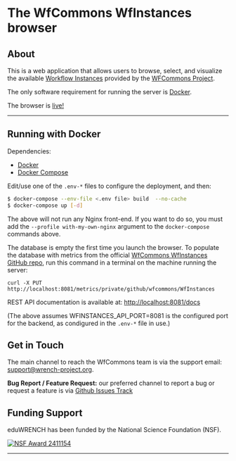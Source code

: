 # The WfCommons WfInstances browser

## About 

This is a web application that allows users to browse, select, and visualize
the available [Workflow
Instances](https://github.com/wfcommons/WfInstances) provided by the
[WFCommons Project](https://wfcommons.org).

The only software requirement for running the server is [Docker](https://docker.com). 

The browser is [live!](https://wfinstances.ics.hawaii.edu)

---

## Running with Docker

Dependencies:
- [Docker](https://docs.docker.com/install/)
- [Docker Compose](https://docs.docker.com/compose/install/)

Edit/use one of the `.env-*` files to configure the deployment, and then:

```bash
$ docker-compose --env-file <.env file> build  --no-cache
$ docker-compose up [-d]
```

The above will not run any Nginx front-end. If you want to do so, you must add the `--profile with-my-own-nginx` argument to the `docker-compose` commands above.


The database is empty the first time you launch the browser. To populate the database with metrics from the official [WfCommons WfInstances GitHub repo](https://github.com/wfcommons/WfInstances), run this command in a terminal on the machine running the server:
```
curl -X PUT http://localhost:8081/metrics/private/github/wfcommons/WfInstances
```

REST API documentation is available at: [http://localhost:8081/docs](http://localhost:8081/docs)

(The above assumes WFINSTANCES_API_PORT=8081 is the configured port for the backend, as condigured in the `.env-*` file in use.)


## Get in Touch

The main channel to reach the WfCommons team is via the support email:
[support@wrench-project.org](mailto:support@wrench-project.org).

**Bug Report / Feature Request:** our preferred channel to report a bug or request a feature is via
[Github Issues Track](https://github.com/wfcommons/wfinstances-browser/issues)


## Funding Support

eduWRENCH has been funded by the National Science Foundation (NSF).

[![NSF Award 2411154][nsf-2411154-badge]][nsf-2411154-link]


[nsf-2411154-link]: https://www.nsf.gov/awardsearch/showAward?AWD_ID=2411154
[nsf-2411154-badge]: https://img.shields.io/badge/NSF-2411154-blue


---
